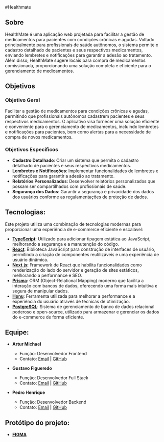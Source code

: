 #Healthmate

## Sobre

HealthMate é uma aplicação web projetada para facilitar a gestão de medicamentos para pacientes com condições crônicas e agudas. Voltado principalmente para profissionais de saúde autônomos, o sistema permite o cadastro detalhado de pacientes e seus respectivos medicamentos, enviando lembretes e notificações para garantir a adesão ao tratamento. Além disso, HealthMate sugere locais para compra de medicamentos comissionada, proporcionando uma solução completa e eficiente para o gerenciamento de medicamentos.

## Objetivos

### Objetivo Geral

Facilitar a gestão de medicamentos para condições crônicas e agudas, permitindo que profissionais autônomos cadastrem pacientes e seus respectivos medicamentos. O aplicativo visa fornecer uma solução eficiente e conveniente para o gerenciamento de medicamentos, incluindo lembretes e notificações para pacientes, bem como alertas para a necessidade de compra de novos medicamentos.

### Objetivos Específicos

- **Cadastro Detalhado**: Criar um sistema que permita o cadastro detalhado de pacientes e seus respectivos medicamentos.
- **Lembretes e Notificações**: Implementar funcionalidades de lembretes e notificações para garantir a adesão ao tratamento.
- **Relatórios Personalizados**: Desenvolver relatórios personalizados que possam ser compartilhados com profissionais de saúde.
- **Segurança dos Dados**: Garantir a segurança e privacidade dos dados dos usuários conforme as regulamentações de proteção de dados.

## Tecnologias:

Este projeto utiliza uma combinação de tecnologias modernas para proporcionar uma experiência de e-commerce eficiente e escalável:

- **[TypeScript](https://www.typescriptlang.org/)**: Utilizado para adicionar tipagem estática ao JavaScript, melhorando a segurança e a manutenção do código.
- **[React](https://reactjs.org/)**: Biblioteca JavaScript para construção de interfaces de usuário, permitindo a criação de componentes reutilizáveis e uma experiência de usuário dinâmica.
- **[Next.js](https://nextjs.org/)**: Framework de React que habilita funcionalidades como renderização do lado do servidor e geração de sites estáticos, melhorando a performance e SEO.
- **[Prisma](https://www.prisma.io/)**: ORM (Object-Relational Mapping) moderno que facilita a interação com bancos de dados, oferecendo uma forma mais intuitiva e segura de manipular dados.
- **[Honu](https://honujs.org/)**: Ferramenta utilizada para melhorar a performance e a experiência do usuário através de técnicas de otimização.
- **[PostgreSQL](https://www.postgresql.org/)**: Sistema de gerenciamento de banco de dados relacional poderoso e open-source, utilizado para armazenar e gerenciar os dados do e-commerce de forma eficiente.


## Equipe:

- **Artur Michael**
  - Função: Desenvolvedor Frontend
  - Contato: [Email](mailto:arturalvesmorais8@gmail.com) | [GitHub](https://github.com/ArturMichael)

- **Gustavo Figueredo**
  - Função: Desenvolvedor Full Stack
  - Contato: [Email](mailto:gustavofigueredo86@gmail.com) | [GitHub](https://github.com/megusta01)

- **Pedro Henrique**
  - Função: Desenvolvedor Backend
  - Contato: [Email](mailto:pedrohrd87@gmail.com) | [GitHub](https://github.com/devpedrohrd)

## Protótipo do projeto:
- **[FIGMA](https://www.figma.com/design/oQli8vkHGMpDp2GDk9quwt/Healthmate?node-id=0-1&t=1shZlZYTPLMFCASW-1)**
